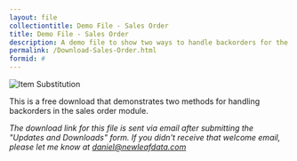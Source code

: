 ```yaml
---
layout: file
collectiontitle: Demo File - Sales Order
title: Demo File - Sales Order
description: A demo file to show two ways to handle backorders for the sales order module.
permalink: /Download-Sales-Order.html
formid: #
---
```


![Item Substitution](http://newleafdata.com/images/FMIR_SalesOrder.png)

This is a free download that demonstrates two methods for handling backorders in the sales order module.

*The download link for this file is sent via email after submitting the "Updates and Downloads" form.  If you didn't receive that welcome email, please let me know at daniel@newleafdata.com*

